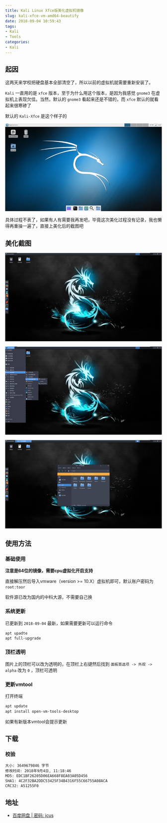 ```yaml
---
title: Kali Linux Xfce版美化虚拟机镜像
slug: kali-xfce-vm-amd64-beautify
date: 2018-09-04 10:59:43
tags: 
- Kali
- Tools
categories: 
- Kali
---
```


## 起因

这两天来学校把硬盘基本全部清空了，所以以前的虚拟机就需要重新安装了。

`Kali` 一直用的是 `xfce` 版本，至于为什么用这个版本，是因为我感觉 `gnome3` 在虚拟机上表现欠佳。当然，默认的 `gnome3` 看起来还是不错的，而 `xfce` 默认的就看起来很寒碜了

默认的 `Kali-Xfce` 是这个样子的

<!--more-->

![原版kali-xfce](https://raw.githubusercontent.com/akkuman/pic/master/img/c0264382ly1fuxco29z1zj20le0c0146.jpg)

具体过程不表了，如果有人有需要我再发吧，毕竟这次美化过程没有记录，我也懒得再重操一遍了，直接上美化后的截图吧

## 美化截图

![](https://raw.githubusercontent.com/akkuman/pic/master/img/c0264382ly1fuxcov30z4j21hc0u07bd.jpg)

![](https://raw.githubusercontent.com/akkuman/pic/master/img/c0264382ly1fuxd0a4t5ej21hc0u0u0x.jpg)

![](https://raw.githubusercontent.com/akkuman/pic/master/img/c0264382ly1fuxd11uu4qj21hc0u0b29.jpg)

## 使用方法

### 基础使用

**注意是64位的镜像，需要cpu虚拟化开启支持**

直接解压然后导入vmware（version >= 10.X）虚拟机即可，默认账户密码为 `root:toor`

软件源已改为国内的中科大源，不需要自己换

### 系统更新

已更新到 `2018-09-04` 最新，如果需要更新可以运行命令

```bash
apt upadte
apt full-upgrade
```

### 顶栏透明

图片上的顶栏可以改为透明的，在顶栏上右键然后找到 `面板首选项 -> 外观 -> alpha` 改为 `0` ，顶栏可透明

### 更新vmtool

打开终端

```bash
apt update
apt install open-vm-tools-desktop
```

如果有新版本vmtool会提示更新

## 下载

### 校验

```
大小: 3649679846 字节
修改时间: 2018年9月4日, 11:18:46
MD5: EDC1BF26205D06EA668F8EA03A05D456
SHA1: 4C2F32BA2DDC53425F34B4316F55C66755A08ACA
CRC32: A51255F0
```

## 地址

- [百度网盘 | 密码: jcus](https://pan.baidu.com/s/1Neyff9GpVm08w5A6lesmQQ)
